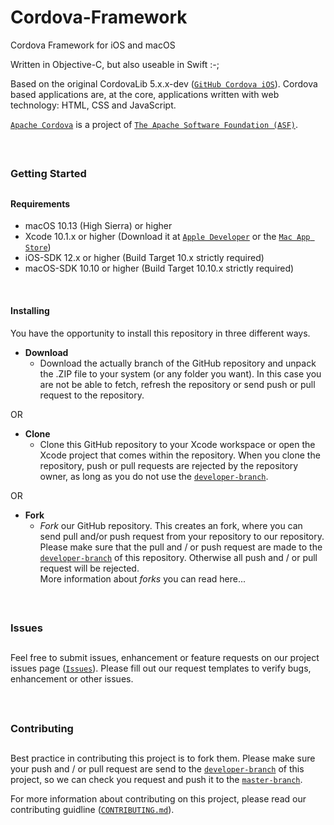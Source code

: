# Cordova-Framework
Cordova Framework for iOS and macOS

Written in Objective-C, but also useable in Swift :-;


Based on the original CordovaLib 5.x.x-dev (<a href="https://github.com/apache/cordova-ios" target="_blank">`GitHub Cordova iOS`</a>). Cordova based applications are, at the core, applications written with web technology: HTML, CSS and JavaScript.

<a href="https://cordova.apache.org/" target="_blank">`Apache Cordova`</a> is a project of <a href="https://apache.org/" target="_blank">`The Apache Software Foundation (ASF)`</a>.

<br />

##
### Getting Started
##


#### Requirements
* macOS 10.13 (High Sierra) or higher
* Xcode 10.1.x or higher (Download it at <a href="https://developer.apple.com/downloads" title="Xcode Download" target="_blank">`Apple Developer`</a> or the <a href="https://itunes.apple.com/app/xcode/id497799835?mt=12" title="Download Xcode from the AppStore" target="_blank">`Mac App Store`</a>)
* iOS-SDK 12.x or higher (Build Target 10.x strictly required)
* macOS-SDK 10.10 or higher (Build Target 10.10.x strictly required)

<br />

#### Installing
You have the opportunity to install this repository in three different ways.

- __Download__
  - Download the actually branch of the GitHub repository and unpack the .ZIP file to your system (or any folder you want). In this case you are not be able to fetch, refresh the repository or send push or pull request to the repository.

OR

- __Clone__
  - Clone this GitHub repository to your Xcode workspace or open the Xcode project that comes within the repository. When you clone the repository, push or pull requests are rejected by the repository owner, as long as you do not use the <a href="https://github.com/nb-systems/Cordova-Framework/tree/developer" title="developer-branch">`developer-branch`</a>.

OR

- __Fork__
  - <i>Fork</i> our GitHub repository. This creates an fork, where you can send pull and/or push request from your repository to our repository. Please make sure that the pull and / or push request are made to the <a href="https://github.com/nb-systems/Cordova-Framework/tree/developer" title="developer-branch">`developer-branch`</a> of this repository. Otherwise all push and / or pull request will be rejected.<br />
More information about <i>forks</i> you can read <a hre="https://help.github.com/en/articles/fork-a-repo" title="Read more...">here...</a>

<br />

##
### Issues
##
Feel free to submit issues, enhancement or feature requests on our project issues page (<a href="https://github.com/nb-systems/Cordova-Framework/issues" title="Issues">`Issues`</a>). Please fill out our request templates to verify bugs, enhancement or other issues.

<br />

##
### Contributing
##
Best practice in contributing this project is to fork them. Please make sure your push and / or pull request are send to the <a href="https://github.com/nb-systems/Cordova-Framework/tree/developer" title="developer-branch">`developer-branch`</a> of this project, so we can check you request and push it to the <a href="https://github.com/nb-systems/Cordova-Framework/tree/master" title="master-branch">`master-branch`</a>.

For more information about contributing on this project, please read our contributing guidline (<a href="CONTRIBUTING.md" title="Contributing">`CONTRIBUTING.md`</a>).

